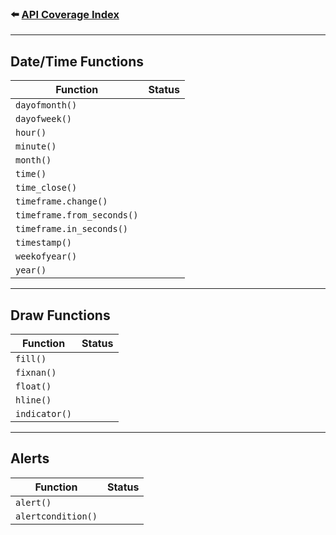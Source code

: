 ### ⬅️ [API Coverage Index](../api-coverage.md)

---

## Date/Time Functions

| Function                   | Status |
| -------------------------- | ------ |
| `dayofmonth()`             |        |
| `dayofweek()`              |        |
| `hour()`                   |        |
| `minute()`                 |        |
| `month()`                  |        |
| `time()`                   |        |
| `time_close()`             |        |
| `timeframe.change()`       |        |
| `timeframe.from_seconds()` |        |
| `timeframe.in_seconds()`   |        |
| `timestamp()`              |        |
| `weekofyear()`             |        |
| `year()`                   |        |

---

## Draw Functions

| Function      | Status |
| ------------- | ------ |
| `fill()`      |        |
| `fixnan()`    |        |
| `float()`     |        |
| `hline()`     |        |
| `indicator()` |        |

---

## Alerts

| Function           | Status |
| ------------------ | ------ |
| `alert()`          |        |
| `alertcondition()` |        |
